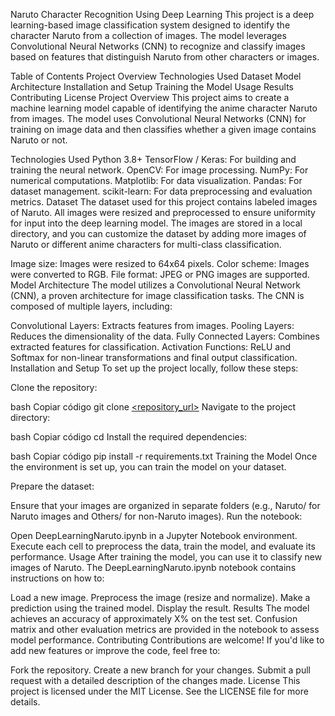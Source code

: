 Naruto Character Recognition Using Deep Learning
This project is a deep learning-based image classification system designed to identify the character Naruto from a collection of images. The model leverages Convolutional Neural Networks (CNN) to recognize and classify images based on features that distinguish Naruto from other characters or images.

Table of Contents
Project Overview
Technologies Used
Dataset
Model Architecture
Installation and Setup
Training the Model
Usage
Results
Contributing
License
Project Overview
This project aims to create a machine learning model capable of identifying the anime character Naruto from images. The model uses Convolutional Neural Networks (CNN) for training on image data and then classifies whether a given image contains Naruto or not.

Technologies Used
Python 3.8+
TensorFlow / Keras: For building and training the neural network.
OpenCV: For image processing.
NumPy: For numerical computations.
Matplotlib: For data visualization.
Pandas: For dataset management.
scikit-learn: For data preprocessing and evaluation metrics.
Dataset
The dataset used for this project contains labeled images of Naruto. All images were resized and preprocessed to ensure uniformity for input into the deep learning model. The images are stored in a local directory, and you can customize the dataset by adding more images of Naruto or different anime characters for multi-class classification.

Image size: Images were resized to 64x64 pixels.
Color scheme: Images were converted to RGB.
File format: JPEG or PNG images are supported.
Model Architecture
The model utilizes a Convolutional Neural Network (CNN), a proven architecture for image classification tasks. The CNN is composed of multiple layers, including:

Convolutional Layers: Extracts features from images.
Pooling Layers: Reduces the dimensionality of the data.
Fully Connected Layers: Combines extracted features for classification.
Activation Functions: ReLU and Softmax for non-linear transformations and final output classification.
Installation and Setup
To set up the project locally, follow these steps:

Clone the repository:

bash
Copiar código
git clone [<repository_url>](https://github.com/CesarRonai/DeepLearningNaruto)
Navigate to the project directory:

bash
Copiar código
cd <project-directory>
Install the required dependencies:

bash
Copiar código
pip install -r requirements.txt
Training the Model
Once the environment is set up, you can train the model on your dataset.

Prepare the dataset:

Ensure that your images are organized in separate folders (e.g., Naruto/ for Naruto images and Others/ for non-Naruto images).
Run the notebook:

Open DeepLearningNaruto.ipynb in a Jupyter Notebook environment.
Execute each cell to preprocess the data, train the model, and evaluate its performance.
Usage
After training the model, you can use it to classify new images of Naruto. The DeepLearningNaruto.ipynb notebook contains instructions on how to:

Load a new image.
Preprocess the image (resize and normalize).
Make a prediction using the trained model.
Display the result.
Results
The model achieves an accuracy of approximately X% on the test set.
Confusion matrix and other evaluation metrics are provided in the notebook to assess model performance.
Contributing
Contributions are welcome! If you'd like to add new features or improve the code, feel free to:

Fork the repository.
Create a new branch for your changes.
Submit a pull request with a detailed description of the changes made.
License
This project is licensed under the MIT License. See the LICENSE file for more details.
